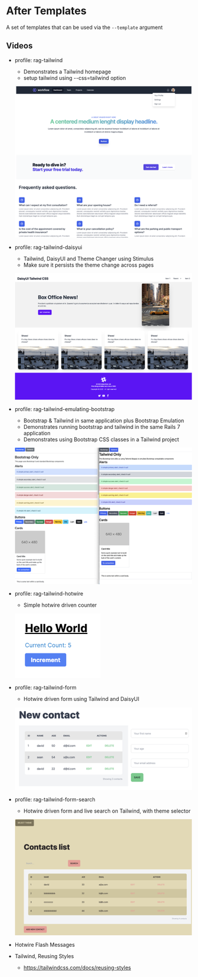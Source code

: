 # After Templates

A set of templates that can be used via the `--template` argument

## Videos

- profile: rag-tailwind
  - Demonstrates a Tailwind homepage
  - setup tailwind using --css=tailwind option

  ![](images/tailwind.png)

- profile: rag-tailwind-daisyui
  - Tailwind, DaisyUI and Theme Changer using Stimulus
  - Make sure it persists the theme change across pages

  ![](images/tailwind_daisyui.png)

- profile: rag-tailwind-emulating-bootstrap
  - Bootstrap & Tailwind in same application plus Bootstrap Emulation
  - Demonstrates running bootstrap and tailwind in the same Rails 7 application
  - Demonstrates using Bootstrap CSS classes in a Tailwind project

  ![](images/tailwind_emulating_bootstrap.png)

- profile: rag-tailwind-hotwire
  - Simple hotwire driven counter

  ![](images/tailwind_hotwire.png)

- profile: rag-tailwind-form
  - Hotwire driven form using Tailwind and DaisyUI

  ![](images/tailwind_hotwire_form.png)

- profile: rag-tailwind-form-search
  - Hotwire driven form and live search on Tailwind, with theme selector

  ![](images/tailwind_hotwire_form_search.png)

- Hotwire Flash Messages
  
- Tailwind, Reusing Styles
  - https://tailwindcss.com/docs/reusing-styles